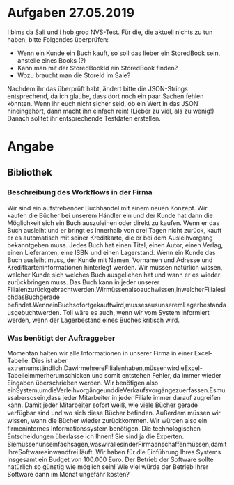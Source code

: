 # Aufgaben 27.05.2019
I bims da Sali und i hob grod NVS-Test.
Für die, die aktuell nichts zu tun haben, bitte Folgendes überprüfen:
  - Wenn ein Kunde ein Buch kauft, so soll das lieber ein StoredBook sein, anstelle eines Books (?)
  - Kann man mit der StoredBookId ein StoredBook finden?
  - Wozu braucht man die StoreId im Sale?

Nachdem ihr das überprüft habt, ändert bitte die JSON-Strings entsprechend, da ich glaube, dass dort noch ein paar Sachen fehlen könnten. Wenn ihr euch nicht sicher seid, ob ein Wert in das JSON hineingehört, dann macht ihn einfach rein! (Lieber zu viel, als zu wenig!)
Danach solltet ihr entsprechende Testdaten erstellen.

# Angabe
## Bibliothek
### Beschreibung des Workﬂows in der Firma
Wir sind ein aufstrebender Buchhandel mit einem neuen Konzept. Wir kaufen die Bücher bei unserem Händler ein und der Kunde hat dann die Möglichkeit sich ein Buch auszuleihen oder direkt zu kaufen. Wenn er das Buch ausleiht und er bringt es innerhalb von drei Tagen nicht zurück, kauft er es automatisch mit seiner Kreditkarte, die er bei dem Ausleihvorgang bekanntgeben muss. Jedes Buch hat einen Titel, einen Autor, einen Verlag, einen Lieferanten, eine ISBN und einen Lagerstand. Wenn ein Kunde das Buch ausleiht muss, der Kunde mit Namen, Vornamen und Adresse und Kreditkarteninformationen hinterlegt werden. Wir müssen natürlich wissen, welcher Kunde sich welches Buch ausgeliehen hat und wann er es wieder zurückbringen muss. Das Buch kann in jeder unserer Filialenzurückgebrachtwerden.Wirmüssenalsoauchwissen,inwelcherFilialesichdasBuchgerade beﬁndet.WenneinBuchsofortgekauftwird,mussesausunseremLagerbestandausgebuchtwerden. Toll wäre es auch, wenn wir vom System informiert werden, wenn der Lagerbestand eines Buches kritisch wird.

### Was benötigt der Auftraggeber
Momentan halten wir alle Informationen in unserer Firma in einer Excel-Tabelle. Dies ist aber extremumständlich.DawirmehrereFilialenhaben,müssenwirdieExcel-Tabelleimmerherumschicken und somit entstehen Fehler, da immer wieder Eingaben überschrieben werden. Wir benötigen also einSystem,umdieVerleihvorgängeunddieVerkaufsvorgängezuerfassen.Esmussabersosein,dass jeder Mitarbeiter in jeder Filiale immer darauf zugreifen kann. Damit jeder Mitarbeiter sofort weiß, wie viele Bücher gerade verfügbar sind und wo sich diese Bücher beﬁnden. Außerdem müssen wir wissen, wann die Bücher wieder zurückkommen. Wir würden also ein ﬁrmeninternes Informationssystem benötigen. Die technologischen Entscheidungen überlasse ich Ihnen! Sie sind ja die Experten.
Siemüssenunseinfachsagen,waswirallesinderFirmaanschaﬀenmüssen,damitIhreSoftwareeinwandfrei läuft. Wir haben für die Einführung Ihres Systems insgesamt ein Budget von 100.000 Euro. Der Betrieb der Software sollte natürlich so günstig wie möglich sein! Wie viel würde der Betrieb Ihrer Software dann im Monat ungefähr kosten? 
